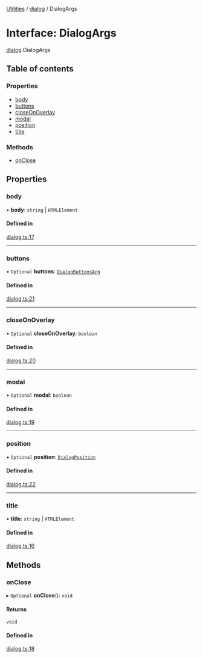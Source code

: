 [Utilities](../README.md) / [dialog](../modules/dialog.md) / DialogArgs

# Interface: DialogArgs

[dialog](../modules/dialog.md).DialogArgs

## Table of contents

### Properties

- [body](dialog.DialogArgs.md#body)
- [buttons](dialog.DialogArgs.md#buttons)
- [closeOnOverlay](dialog.DialogArgs.md#closeonoverlay)
- [modal](dialog.DialogArgs.md#modal)
- [position](dialog.DialogArgs.md#position)
- [title](dialog.DialogArgs.md#title)

### Methods

- [onClose](dialog.DialogArgs.md#onclose)

## Properties

### body

• **body**: `string` \| `HTMLElement`

#### Defined in

[dialog.ts:17](https://github.com/noobiept/utilities/blob/03a3e48/source/dialog.ts#L17)

___

### buttons

• `Optional` **buttons**: [`DialogButtonsArg`](../modules/dialog.md#dialogbuttonsarg)

#### Defined in

[dialog.ts:21](https://github.com/noobiept/utilities/blob/03a3e48/source/dialog.ts#L21)

___

### closeOnOverlay

• `Optional` **closeOnOverlay**: `boolean`

#### Defined in

[dialog.ts:20](https://github.com/noobiept/utilities/blob/03a3e48/source/dialog.ts#L20)

___

### modal

• `Optional` **modal**: `boolean`

#### Defined in

[dialog.ts:19](https://github.com/noobiept/utilities/blob/03a3e48/source/dialog.ts#L19)

___

### position

• `Optional` **position**: [`DialogPosition`](../enums/dialog.DialogPosition.md)

#### Defined in

[dialog.ts:22](https://github.com/noobiept/utilities/blob/03a3e48/source/dialog.ts#L22)

___

### title

• **title**: `string` \| `HTMLElement`

#### Defined in

[dialog.ts:16](https://github.com/noobiept/utilities/blob/03a3e48/source/dialog.ts#L16)

## Methods

### onClose

▸ `Optional` **onClose**(): `void`

#### Returns

`void`

#### Defined in

[dialog.ts:18](https://github.com/noobiept/utilities/blob/03a3e48/source/dialog.ts#L18)
